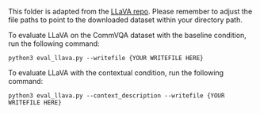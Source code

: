 This folder is adapted from the [LLaVA repo](https://github.com/haotian-liu/LLaVA). Please remember to adjust the file paths to point to the downloaded dataset within your directory path.

To evaluate LLaVA on the CommVQA dataset with the baseline condition, run the following command:
```
python3 eval_llava.py --writefile {YOUR WRITEFILE HERE}
```

To evaluate LLaVA with the contextual condition, run the following command:
```
python3 eval_llava.py --context_description --writefile {YOUR WRITEFILE HERE}
```
